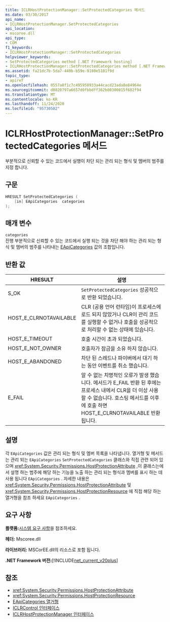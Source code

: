 ```yaml
---
title: ICLRHostProtectionManager::SetProtectedCategories 메서드
ms.date: 03/30/2017
api_name:
- ICLRHostProtectionManager.SetProtectedCategories
api_location:
- mscoree.dll
api_type:
- COM
f1_keywords:
- ICLRHostProtectionManager::SetProtectedCategories
helpviewer_keywords:
- SetProtectedCategories method [.NET Framework hosting]
- ICLRHostProtectionManager::SetProtectedCategories method [.NET Framework hosting]
ms.assetid: fa21dc7b-5da7-440b-b59e-9180e5181f9d
topic_type:
- apiref
ms.openlocfilehash: 0557a8f1c7c495950933a44cacd23ada8e84964e
ms.sourcegitcommit: d8020797a6657d0fbbdff362b80300815f682f94
ms.translationtype: MT
ms.contentlocale: ko-KR
ms.lasthandoff: 11/24/2020
ms.locfileid: "95730502"
---
```

# <a name="iclrhostprotectionmanagersetprotectedcategories-method"></a>ICLRHostProtectionManager::SetProtectedCategories 메서드

부분적으로 신뢰할 수 있는 코드에서 실행이 차단 되는 관리 되는 형식 및 멤버의 범주를 지정 합니다.  
  
## <a name="syntax"></a>구문  
  
```cpp  
HRESULT SetProtectedCategories (  
    [in] EApiCategories  categories  
);  
```  
  
## <a name="parameters"></a>매개 변수  

 `categories`  
 진행 부분적으로 신뢰할 수 있는 코드에서 실행 되는 것을 차단 해야 하는 관리 되는 형식 및 멤버의 범주를 나타내는 [EApiCategories](eapicategories-enumeration.md) 값의 조합입니다.  
  
## <a name="return-value"></a>반환 값  
  
|HRESULT|설명|  
|-------------|-----------------|  
|S_OK|`SetProtectedCategories` 성공적으로 반환 되었습니다.|  
|HOST_E_CLRNOTAVAILABLE|CLR (공용 언어 런타임)이 프로세스에 로드 되지 않았거나 CLR이 관리 코드를 실행할 수 없거나 호출을 성공적으로 처리할 수 없는 상태에 있습니다.|  
|HOST_E_TIMEOUT|호출 시간이 초과 되었습니다.|  
|HOST_E_NOT_OWNER|호출자가 잠금을 소유 하지 않습니다.|  
|HOST_E_ABANDONED|차단 된 스레드나 파이버에서 대기 하는 동안 이벤트를 취소 했습니다.|  
|E_FAIL|알 수 없는 치명적인 오류가 발생 했습니다. 메서드가 E_FAIL 반환 된 후에는 프로세스 내에서 CLR을 더 이상 사용할 수 없습니다. 호스팅 메서드를 이후에 호출 하면 HOST_E_CLRNOTAVAILABLE 반환 됩니다.|  
  
## <a name="remarks"></a>설명  

 각 `EApiCategories` 값은 관리 되는 형식 및 멤버 목록을 나타냅니다. 열거형 및 메서드는 관리 되는 `EApiCategories` `SetProtectedCategories` 클래스와 직접 관련 되어 있으며 <xref:System.Security.Permissions.HostProtectionAttribute> ,이 클래스는에서 설명 하는 범주에 해당 하는 기능을 노출 하는 관리 되는 형식과 멤버를 표시 하는 데 사용 됩니다 `EApiCategories` . 자세한 내용은 <xref:System.Security.Permissions.HostProtectionAttribute> 및 <xref:System.Security.Permissions.HostProtectionResource> 에 직접 해당 하는 열거형을 참조 하세요 `EApiCategories` .  
  
## <a name="requirements"></a>요구 사항  

 **플랫폼:**[시스템 요구 사항](../../get-started/system-requirements.md)을 참조하세요.  
  
 **헤더:** Mscoree.dll  
  
 **라이브러리:** MSCorEE.dll의 리소스로 포함 됩니다.  
  
 **.NET Framework 버전:**[!INCLUDE[net_current_v20plus](../../../../includes/net-current-v20plus-md.md)]  
  
## <a name="see-also"></a>참조

- <xref:System.Security.Permissions.HostProtectionAttribute>
- <xref:System.Security.Permissions.HostProtectionResource>
- [EApiCategories 열거형](eapicategories-enumeration.md)
- [ICLRControl 인터페이스](iclrcontrol-interface.md)
- [ICLRHostProtectionManager 인터페이스](iclrhostprotectionmanager-interface.md)
